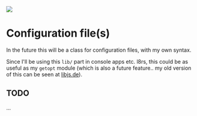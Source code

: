 <img src="https://kekse.biz/github.php?draw&text=`Configuration`&override=github:v4" />

# Configuration file(s)
In the future this will be a class for configuration files, with my own syntax.

Since I'll be using this `lib/` part in console apps etc. l8rs, this could
be as useful as my `getopt` module (which is also a future feature.. my old
version of this can be seen at [libjs.de](https://libjs.de/)).

## TODO
...
